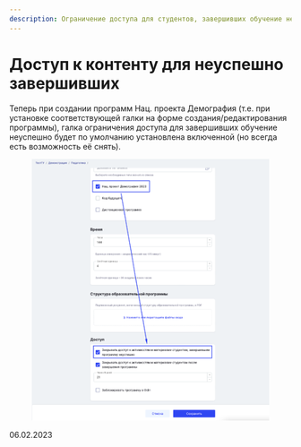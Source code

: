 ```yaml
---
description: Ограничение доступа для студентов, завершивших обучение неуспешно
---
```


# Доступ к контенту для неуспешно завершивших

Теперь при создании программ Нац. проекта Демография (т.е. при установке соответствующей галки на форме создания/редактирования программы), галка ограничения доступа для завершивших обучение неуспешно будет по умолчанию установлена включенной (но всегда есть возможность её снять).

<figure><img src="../../.gitbook/assets/image (492).png" alt=""><figcaption></figcaption></figure>

06.02.2023
